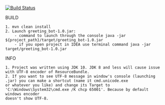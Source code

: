 [![Build Status](https://travis-ci.org/Vaznok/greeting_bot.svg?branch=master)](https://travis-ci.org/Vaznok/greeting_bot)

BUILD

    1. mvn clean install
    2. Launch greeting_bot-1.0.jar:
        - command to launch through the console java -jar ${project_path}/target/greeting_bot-1.0.jar
        - if you open project in IDEA use terminal command java -jar target/greeting_bot-1.0.jar

INFO

    1. Project was written using JDK 10. JDK 8 and less will cause issue with UTF-8 encoder of ResourceBundle.
    2. If you want to see UTF-8 message in window's console (launching .jar) you can make a shortcut (name it cmd.unicode.exe
    or whatever you like) and change its Target to 'C:\Windows\System32\cmd.exe /K chcp 65001'. Because by default windows encoder
    doesn't show UTF-8.